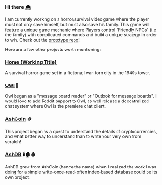 ### Hi there 🌨

I am currently working on a horror/survival video game where the player must not only save himself, but must also save his family. This game will feature a unique game mechanic where Players control "Friendly NPCs" (i.e the family) with complicated commands and build a unique strategy in order to win. Check out the [prototype repo](https://github.com/DogFingerStudios/Home-Prototype001)!

Here are a few other projects worth mentioning: 

### [Home (Working Title)](https://github.com/DogFingerStudios/Home-Prototype001)

A survival horror game set in a fictiona;l war-torn city in the 1940s tower. 

### [Owl](https://github.com/zethon/Owl) 🦉

Owl began as a "message board reader" or "Outlook for message boards". I would love to add Reddit support to Owl, as well release a decentralized chat system where Owl is the premiere chat client. 

### [AshCoin](https://github.com/zethon/AshCoin) 🪙

This project began as a quest to understand the details of cryptocurrencies, and what better way to understand than to write your very own from scratch!

### [AshDB](https://github.com/zethon/AshDB) 🕯️🏚️🩸

AshDB grew from AshCoin (hence the name) when I realized the work I was doing for a simple write-once-read-often index-based database could be its own project.
